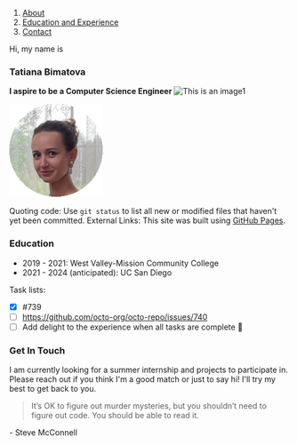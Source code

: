 1. [About](https://github.com/tanya-bimatova/cse110_proj/blob/vs_code/index.md#tatiana-bimatova)
2. [Education and Experience](https://github.com/tanya-bimatova/cse110_proj/blob/vs_code/index.md#education)
3. [Contact](https://github.com/tanya-bimatova/cse110_proj/blob/vs_code/index.md#get-in-touch)

Hi, my name is
### Tatiana Bimatova
**I aspire to be a Computer Science Engineer**
![This is an image1](https://myoctocat.com/assets/images/base-octocat.svg)

![This is an image2](/photo.png)


Quoting code: Use `git status` to list all new or modified files that haven't yet been committed.
External Links: This site was built using [GitHub Pages](https://pages.github.com/).

### Education
- 2019 - 2021: West Valley-Mission Community College
- 2021 - 2024 (anticipated): UC San Diego

Task lists:
- [x] #739
- [ ] https://github.com/octo-org/octo-repo/issues/740
- [ ] Add delight to the experience when all tasks are complete :tada:

### Get In Touch
I am currently looking for a summer internship and projects to participate in.
Please reach out if you think I'm a good match or just to say hi!
I'll try my best to get back to you.


> It’s OK to figure out murder mysteries, but you shouldn’t need to figure out code.  You should be able to read it.

\- Steve McConnell
